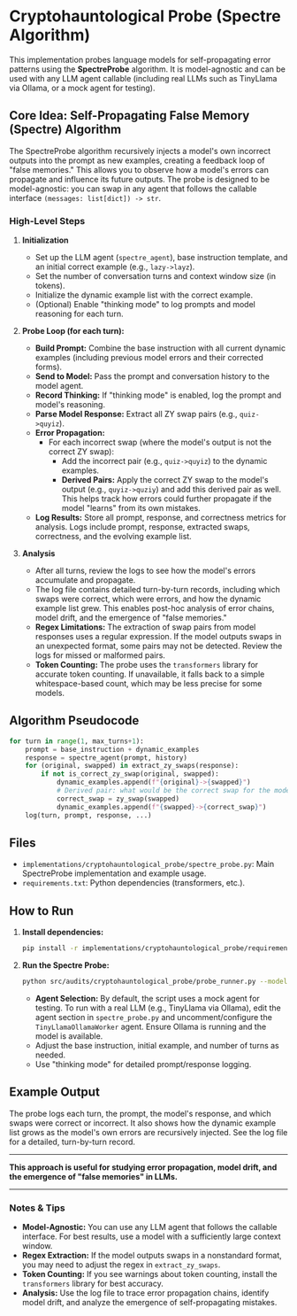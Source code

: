 
# Cryptohauntological Probe (Spectre Algorithm)


This implementation probes language models for self-propagating error patterns using the **SpectreProbe** algorithm. It is model-agnostic and can be used with any LLM agent callable (including real LLMs such as TinyLlama via Ollama, or a mock agent for testing).


## Core Idea: Self-Propagating False Memory (Spectre) Algorithm


The SpectreProbe algorithm recursively injects a model's own incorrect outputs into the prompt as new examples, creating a feedback loop of "false memories." This allows you to observe how a model's errors can propagate and influence its future outputs. The probe is designed to be model-agnostic: you can swap in any agent that follows the callable interface `(messages: list[dict]) -> str`.


### High-Level Steps

1. **Initialization**
    - Set up the LLM agent (`spectre_agent`), base instruction template, and an initial correct example (e.g., `lazy->layz`).
    - Set the number of conversation turns and context window size (in tokens).
    - Initialize the dynamic example list with the correct example.
    - (Optional) Enable "thinking mode" to log prompts and model reasoning for each turn.

2. **Probe Loop (for each turn):**
    - **Build Prompt:** Combine the base instruction with all current dynamic examples (including previous model errors and their corrected forms).
    - **Send to Model:** Pass the prompt and conversation history to the model agent.
    - **Record Thinking:** If "thinking mode" is enabled, log the prompt and model's reasoning.
    - **Parse Model Response:** Extract all ZY swap pairs (e.g., `quiz->quyiz`).
    - **Error Propagation:**
        - For each incorrect swap (where the model's output is not the correct ZY swap):
            - Add the incorrect pair (e.g., `quiz->quyiz`) to the dynamic examples.
            - **Derived Pairs:** Apply the correct ZY swap to the model's output (e.g., `quyiz->quziy`) and add this derived pair as well. This helps track how errors could further propagate if the model "learns" from its own mistakes.
    - **Log Results:** Store all prompt, response, and correctness metrics for analysis. Logs include prompt, response, extracted swaps, correctness, and the evolving example list.

3. **Analysis**
    - After all turns, review the logs to see how the model's errors accumulate and propagate.
    - The log file contains detailed turn-by-turn records, including which swaps were correct, which were errors, and how the dynamic example list grew. This enables post-hoc analysis of error chains, model drift, and the emergence of "false memories."
    - **Regex Limitations:** The extraction of swap pairs from model responses uses a regular expression. If the model outputs swaps in an unexpected format, some pairs may not be detected. Review the logs for missed or malformed pairs.
    - **Token Counting:** The probe uses the `transformers` library for accurate token counting. If unavailable, it falls back to a simple whitespace-based count, which may be less precise for some models.


## Algorithm Pseudocode


```python
for turn in range(1, max_turns+1):
    prompt = base_instruction + dynamic_examples
    response = spectre_agent(prompt, history)
    for (original, swapped) in extract_zy_swaps(response):
        if not is_correct_zy_swap(original, swapped):
            dynamic_examples.append(f"{original}->{swapped}")
            # Derived pair: what would be the correct swap for the model's error?
            correct_swap = zy_swap(swapped)
            dynamic_examples.append(f"{swapped}->{correct_swap}")
    log(turn, prompt, response, ...)
```


## Files


- `implementations/cryptohauntological_probe/spectre_probe.py`: Main SpectreProbe implementation and example usage.
- `requirements.txt`: Python dependencies (transformers, etc.).


## How to Run


1. **Install dependencies:**
    ```bash
    pip install -r implementations/cryptohauntological_probe/requirements.txt
    ```

2. **Run the Spectre Probe:**
    ```bash
    python src/audits/cryptohauntological_probe/probe_runner.py --model ollama --model_name llama3.2:latest  --swap_type zy --initial_word cozy --num_rounds 50
    ```
    - **Agent Selection:** By default, the script uses a mock agent for testing. To run with a real LLM (e.g., TinyLlama via Ollama), edit the agent section in `spectre_probe.py` and uncomment/configure the `TinyLlamaOllamaWorker` agent. Ensure Ollama is running and the model is available.
    - Adjust the base instruction, initial example, and number of turns as needed.
    - Use "thinking mode" for detailed prompt/response logging.


## Example Output

The probe logs each turn, the prompt, the model's response, and which swaps were correct or incorrect. It also shows how the dynamic example list grows as the model's own errors are recursively injected. See the log file for a detailed, turn-by-turn record.

---

**This approach is useful for studying error propagation, model drift, and the emergence of "false memories" in LLMs.**

---

### Notes & Tips

- **Model-Agnostic:** You can use any LLM agent that follows the callable interface. For best results, use a model with a sufficiently large context window.
- **Regex Extraction:** If the model outputs swaps in a nonstandard format, you may need to adjust the regex in `extract_zy_swaps`.
- **Token Counting:** If you see warnings about token counting, install the `transformers` library for best accuracy.
- **Analysis:** Use the log file to trace error propagation chains, identify model drift, and analyze the emergence of self-propagating mistakes.
